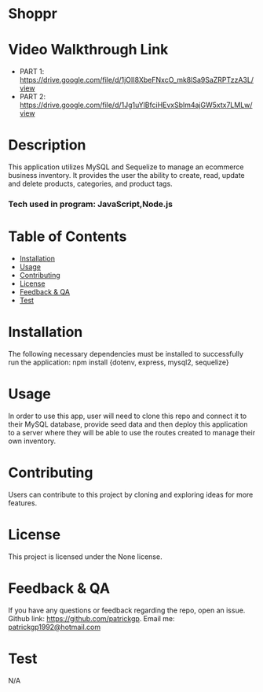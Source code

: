 # Shoppr

##  

# Video Walkthrough Link
* PART 1: https://drive.google.com/file/d/1jOII8XbeFNxcO_mk8lSa9SaZRPTzzA3L/view
* PART 2: https://drive.google.com/file/d/1Jg1uYlBfciHEvxSblm4ajGW5xtx7LMLw/view

# Description
This application utilizes MySQL and Sequelize to manage an ecommerce business inventory. It provides the user the ability to create, read, update and delete products, categories, and product tags.
### Tech used in program: JavaScript,Node.js

# Table of Contents
* [Installation](#installation)
* [Usage](#usage)
* [Contributing](#contributing)
* [License](#license)
* [Feedback & QA](#questions)
* [Test](#test)

# Installation
The following necessary dependencies must be installed to successfully run the application: npm install {dotenv, express, mysql2, sequelize}
# Usage
In order to use this app, user will need to clone this repo and connect it to their MySQL database, provide seed data and then deploy this application to a server where they will be able to use the routes created to manage their own inventory.

# Contributing
Users can contribute to this project by cloning and exploring ideas for more features.

# License
This project is licensed under the None license.
##  
### 

# Feedback & QA
If you have any questions or feedback regarding the repo, open an issue.
Github link: https://github.com/patrickgp.
Email me: patrickgp1992@hotmail.com

# Test
N/A

